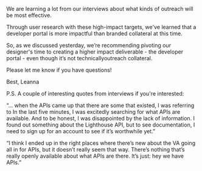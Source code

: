 We are learning a lot from our interviews about what kinds of outreach will be most effective. 

Through user research with these high-impact targets, we've learned that a developer portal is more impactful than branded collateral at this time.

So, as we discussed yesterday, we’re recommending pivoting our designer's time to creating a higher impact deliverable - the developer portal - even though it’s not technicallyoutreach collateral. 

Please let me know if you have questions!

Best,
Leanna


P.S. A couple of interesting quotes from interviews if you're interested:

 “... when the APIs came up that there are some that existed, I was referring to In the last five minutes, I was excitedly searching for what APIs are available. And to be honest, I was disappointed by the lack of information. I found out something about the Lighthouse API, but to see documentation, I need to sign up for an account to see if it’s worthwhile yet.”

“I think I ended up in the right places where there’s new about the VA going all in for APIs, but it doesn’t really seem that way. There’s nothing that’s really openly available about what APIs are there. It’s just: hey we have APIs.”
 
